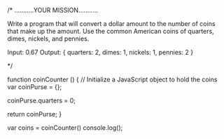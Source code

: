 /*
  ...........YOUR MISSION...........

  Write a program that will convert a dollar amount to the
  number of coins that make up the amount. Use the common
  American coins of quarters, dimes, nickels, and pennies.

  Input: 0.67
  Output:
  {
    quarters: 2,
    dimes: 1,
    nickels: 1,
    pennies: 2
  }

*/

function coinCounter () {
  // Initialize a JavaScript object to hold the coins
  var coinPurse = {};
  
  coinPurse.quarters = 0;

  return coinPurse;
}

var coins = coinCounter()
console.log();
